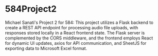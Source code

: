 # 584Project2
Michael Sanati's Project 2 for 584: This project utilizes a Flask backend to create a REST API endpoint for processing audio file uploads, with responses stored locally in a React frontend state. The Flask server is complemented by the CORS middleware, and the frontend employs React for dynamic UI updates, axios for API communication, and SheetJS for exporting data to Microsoft Excel format.
